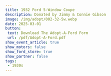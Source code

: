 ```yaml
---
title: 1932 Ford 5-Window Coupe
description: Donated by Jimmy & Connie Gibson
image: /img/adopt/002-32-5w.webp
date: 2025-03-01
button: 
 text: Download The Adopt-A-Ford Form
 url: /pdf/Adopt-A-Ford.pdf
show_event_article: true
show_motors: false
show_ford_store: true
show_partner: false
tags: 
 - 1930s
---
```



